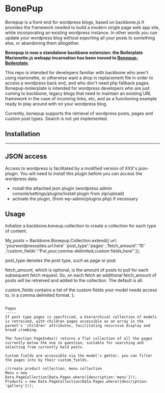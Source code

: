 BonePup
=======
Bonepup is a front end for wordpress blogs, based on backbone.js It provides the framework needed to build a modern single page web app site, while incorporating an existing wordpress instance. In other words you can update your wordpress blog without exporting all your posts to something else, or abandoning them altogether.

**Bonepup is now a standalone backbone extension: the Boilerplate Marionette.js webapp incarnation has been moved to [Bonepup-Boilerplate](https://github.com/Jon-Biz/Bonepup-Boilerplate).**

This repo is intended for developers familiar with backbone who aren't using marionette, or otherwise want a drop in replacement file in order to access a wordpress back end, and who don't need php fallback pages. Bonepup-boilerplate is intended for wordpress developers who are just coming to backbone, legacy blogs that need to maintain an existing URL framework in the case of incoming links, etc, and as a functioning example ready to play around with on your wordpress blog.

Currently, bonepup supports the retrieval of wordpress posts, pages and custom post types. Search is not yet implemented.

Installation
------------
------------

JSON access
-----------
Access to wordpress is facilitated by a modified version of XXX's json-plugin. You will need to install this plugin before you can access the wordpress data. 

* install the attached json plugin (wordpress admin console/settings/plugins/install plugin from zip/upload)
* activate the plugin, (from wp-admin/plugins.php) if necessary

Usage
-----

Initialize a backbone.boneup.collection to create a collection for each type of content.

  My_posts = Backbone.Bonepup.Collection.extend({
  	url: 'yourwordpresssites.url.here'
	'post_type':'pages'
	,'fetch_amount':'10'
	,'custom_fields':"Put,your,comma-delimited,custom fields,here"
});

post_type denotes the post type, such as page or post

fetch_amount, which is optional, is the amount of posts to pull for each subsequent fetch request. So, on each fetch an additional fetch_amount of posts will be retreived and added to the collection. The default is all.

custom_fields contains a list of the custom fields your model needs access to, in a comma delimited format.
};
```

Pages
-----
If post type pages is specficied, a hierarchical collection of models is retreived, with children pages accessible as an array in the parent's 'children' attributes, facilitating recursive display and bread crumbing.

The function PageIndex() returns a flat collection of all the pages currently below the one in question, suitable for searching and selecting from currently held posts.

Custom fields are accessible via the model's getter, you can filter the pages into by their custom_fields.

//create product collection, menu collection
Menu = new Data.PageCollection(Data.Pages.where({description:'menu'}));
Products = new Data.PageCollection(Data.Pages.where({description: 'gallery'}));
